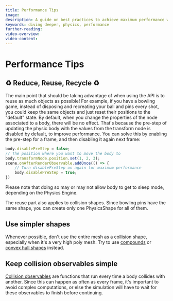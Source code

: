```yaml
---
title: Performance Tips
image:
description: A guide on best practices to achieve maximum performance with the Physics V2 API
keywords: diving deeper, physics, performance
further-reading:
video-overview:
video-content:
---
```


# Performance Tips

## ♻️ Reduce, Reuse, Recycle ♻️

The main point that should be taking advantage of when using the API is to reuse as much objects as possible! For example, if you have a bowling game, instead of disposing and recreating your ball and pins every shot, you could keep the same objects and just reset their positions to the "default" state. By default, when you change the properties of the node associated to a body, there will be no effect. That's because the pre-step of updating the physic body with the values from the transform node is disabled by default, to improve performance. You can solve this by enabling the pre-step for a frame, and then disabling it again next frame:

```javascript
body.disablePreStep = false;
// The position where you want to move the body to
body.transformNode.position.set(1, 2, 3);
scene.onAfterRenderObservable.addOnce(() => {
    // Turn disablePreStep on again for maximum performance
    body.disablePreStep = true;
})
```

Please note that doing so may or may not allow body to get to sleep mode, depending on the Physics Engine.

The reuse part also applies to collision shapes. Since bowling pins have the same shape, you can create only one PhysicsShape for all of them.

## Use simpler shapes

Whenever possible, don't use the entire mesh as a collision shape, especially when it's a very high poly mesh. Try to use [compounds](/features/featuresDeepDive/physics/compounds) or [convex hull shapes](/features/featuresDeepDive/physics/shapes) instead.

## Keep collision observables simple

[Collision observables](/features/featuresDeepDive/physics/collisionEvents) are functions that run every time a body collides with another. Since this can happen as often as every frame, it's important to avoid complex computations, or else the simulation will have to wait for these observables to finish before continuing.

<Playground id="#PX6E6C#25" title="Stress test" description="Instanciate many bodies to test the Physics engine performance" isMain={true} category="Physics"/>

<Playground id="#W3YL7Z#1" title="Convex Hull Vs Mesh Test" description="Compare Convex hull and Mesh shapes"/>
